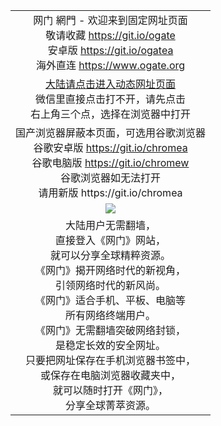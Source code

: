 ﻿<table>
  <tr></tr>
  <!--tr><td colspan=2 align=center><img src="https://cloud.githubusercontent.com/assets/11880933/13434984/f430fae2-e012-11e5-814f-c2df1e82b247.jpg" /></td></tr-->
  <tr>
    <td colspan=2 align=center>网门 網門 - 欢迎来到固定网址页面<br/>
      敬请收藏 <a href="https://github.com/ogate/ogate/blob/master/README.md?ogWeb" target="_blank">https://git.io/ogate</a><br>
      安卓版 <a href="https://d20qrlmvo3dqil.cloudfront.net/ogUP.aspx?list=2A%2FOGATEA">https://git.io/ogatea</a><br/>
      海外直连 <a href="https://www.ogate.org/ogUP.aspx?name=oGate&from=githubo" target="_blank">https://www.ogate.org</a>
    </td>
  </tr>
  <tr>
    <td colspan=2 align=center>
    <a href="https://d20qrlmvo3dqil.cloudfront.net/?from=github" target="_blank">大陆请点击进入动态网址页面</a><br/>
      微信里直接点击打不开，请先点击<br/>右上角三个点，选择在浏览器中打开
    </td>
  </tr>
  <tr>
    <td colspan=2 align=center>国产浏览器屏蔽本页面，可选用谷歌浏览器<br/>
      谷歌安卓版 <a href="https://d20qrlmvo3dqil.cloudfront.net/ogUP.aspx?list=2A%2FCHROMEA">https://git.io/chromea</a><br/>
      谷歌电脑版 <a href="https://d20qrlmvo3dqil.cloudfront.net/ogUP.aspx?list=2A%2FCHROMEW">https://git.io/chromew</a><br/>
      谷歌浏览器如无法打开<br/>请用新版 https://git.io/chromea
    </td>
  </tr>
  <tr>
    <td colspan=2 align=center><a href="https://d20qrlmvo3dqil.cloudfront.net/?from=github" target="_blank"><img src="https://cloud.githubusercontent.com/assets/11880933/15631437/70d0a74e-259d-11e6-946f-6237b4b657bd.jpg" /></a></td> 
  </tr>
  <tr>
    <td colspan=2 align=center>大陆用户无需翻墙，<br/>
直接登入《网门》网站，<br/>就可以分享全球精粹资源。<br/>
《网门》揭开网络时代的新视角，<br/>引领网络时代的新风尚。<br/>
《网门》适合手机、平板、电脑等<br/>所有网络终端用户。<br/>
《网门》无需翻墙突破网络封锁，<br/>是稳定长效的安全网址。<br/>
只要把网址保存在手机浏览器书签中，<br/>或保存在电脑浏览器收藏夹中，
<br/>就可以随时打开《网门》，<br/>分享全球菁萃资源。
    </td>
  </tr>
</table>
